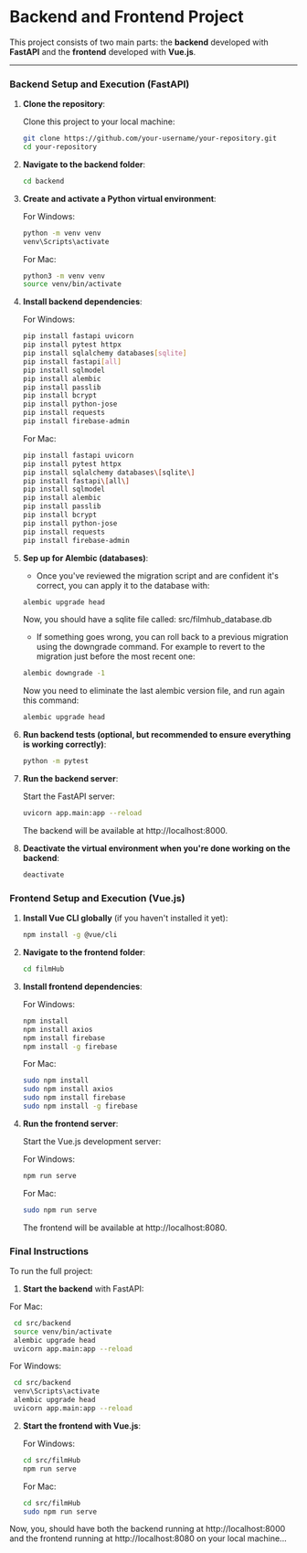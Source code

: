
# Backend and Frontend Project

This project consists of two main parts: the **backend** developed with **FastAPI** and the **frontend** developed with **Vue.js**.

---

### **Backend Setup and Execution (FastAPI)**

1. **Clone the repository**:

   Clone this project to your local machine:
   ```bash
   git clone https://github.com/your-username/your-repository.git
   cd your-repository
   ```

2. **Navigate to the backend folder**:

    ```bash
    cd backend
    ````

3. **Create and activate a Python virtual environment**:

    For Windows:
   ```bash
   python -m venv venv
   venv\Scripts\activate 
   ```
    For Mac:
   ```bash
   python3 -m venv venv
   source venv/bin/activate 
   ```

4. **Install backend dependencies**:

    For Windows:
    ```bash
    pip install fastapi uvicorn
    pip install pytest httpx
    pip install sqlalchemy databases[sqlite]
    pip install fastapi[all]
    pip install sqlmodel
    pip install alembic
    pip install passlib
    pip install bcrypt
    pip install python-jose
    pip install requests
    pip install firebase-admin
    ```

    For Mac:
    ```bash
    pip install fastapi uvicorn
    pip install pytest httpx
    pip install sqlalchemy databases\[sqlite\]
    pip install fastapi\[all\]
    pip install sqlmodel
    pip install alembic
    pip install passlib
    pip install bcrypt
    pip install python-jose
    pip install requests
    pip install firebase-admin
    ```

5. **Sep up for Alembic (databases)**:

    - Once you've reviewed the migration script and are confident it's correct, you can apply it to the database with:
    ```bash
    alembic upgrade head
    ```
    Now, you should have a sqlite file called: src/filmhub_database.db

    - If something goes wrong, you can roll back to a previous migration using the downgrade command. For example to revert to the migration just before the most recent one:
    ```bash
    alembic downgrade -1
    ```
    Now you need to eliminate the last alembic version file, and run again this command:
    ```bash
    alembic upgrade head
    ```

6. **Run backend tests (optional, but recommended to ensure everything is working correctly)**:

    ```bash
    python -m pytest
    ```

7. **Run the backend server**:

    Start the FastAPI server:
    ```bash
    uvicorn app.main:app --reload
    ```
    The backend will be available at http://localhost:8000.


8. **Deactivate the virtual environment when you're done working on the backend**:

    ```bash
    deactivate
    ```


### **Frontend Setup and Execution (Vue.js)**

1. **Install Vue CLI globally** (if you haven't installed it yet):

   ```bash
   npm install -g @vue/cli
   ````

2. **Navigate to the frontend folder**:

    ```bash
    cd filmHub
    ```

3. **Install frontend dependencies**:

    For Windows:
    ```bash
    npm install
    npm install axios
    npm install firebase
    npm install -g firebase
    ```

    For Mac:
    ```bash
    sudo npm install
    sudo npm install axios
    sudo npm install firebase
    sudo npm install -g firebase
    ```

4. **Run the frontend server**:

    Start the Vue.js development server:

    For Windows:
    ```bash
    npm run serve
    ```

    For Mac:
    ```bash
    sudo npm run serve
    ```
    The frontend will be available at http://localhost:8080.


### **Final Instructions**

To run the full project:

1. **Start the backend** with FastAPI:

For Mac:

   ```bash
    cd src/backend
    source venv/bin/activate
    alembic upgrade head
    uvicorn app.main:app --reload
   ```

For Windows:
   
   ```bash
    cd src/backend
    venv\Scripts\activate
    alembic upgrade head
    uvicorn app.main:app --reload
   ```

2. **Start the frontend with Vue.js**:

    For Windows:
    ```bash
    cd src/filmHub
    npm run serve
    ```

    For Mac:
    ```bash
    cd src/filmHub
    sudo npm run serve
    ```

Now, you, should have both the backend running at http://localhost:8000 and the frontend running at http://localhost:8080 on your local machine...
